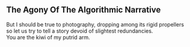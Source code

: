 The Agony Of The Algorithmic Narrative
--------------------------------------
But I should be true to photography, dropping among its rigid propellers  
so let us try to tell a story devoid of slightest redundancies.  
You are the kiwi of my putrid arm.  

